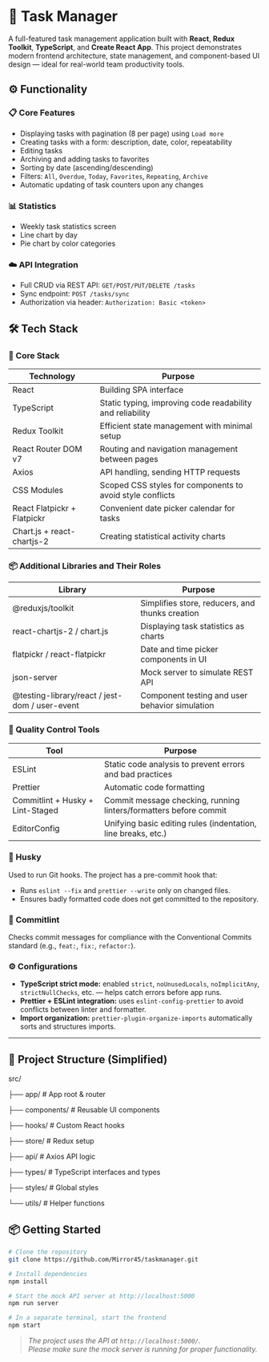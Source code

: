 # 📝 Task Manager

A full-featured task management application built with **React**, **Redux Toolkit**, **TypeScript**, and **Create React App**. This project demonstrates modern frontend architecture, state management, and component-based UI design — ideal for real-world team productivity tools.

## ⚙️ Functionality

### 📋 Core Features

- Displaying tasks with pagination (8 per page) using `Load more`
- Creating tasks with a form: description, date, color, repeatability
- Editing tasks
- Archiving and adding tasks to favorites
- Sorting by date (ascending/descending)
- Filters: `All`, `Overdue`, `Today`, `Favorites`, `Repeating`, `Archive`
- Automatic updating of task counters upon any changes

### 📊 Statistics

- Weekly task statistics screen
- Line chart by day
- Pie chart by color categories

### ☁️ API Integration

- Full CRUD via REST API: `GET/POST/PUT/DELETE /tasks`
- Sync endpoint: `POST /tasks/sync`
- Authorization via header: `Authorization: Basic <token>`


## 🛠 Tech Stack

### 🚀 Core Stack

| Technology             | Purpose                                            |
|-----------------------|----------------------------------------------------|
| React                 | Building SPA interface                              |
| TypeScript            | Static typing, improving code readability and reliability |
| Redux Toolkit         | Efficient state management with minimal setup      |
| React Router DOM v7   | Routing and navigation management between pages    |
| Axios                 | API handling, sending HTTP requests                 |
|CSS Modules           | Scoped CSS styles for components to avoid style conflicts |
| React Flatpickr + Flatpickr | Convenient date picker calendar for tasks          |
| Chart.js + react-chartjs-2 | Creating statistical activity charts              |

### 📦 Additional Libraries and Their Roles

| Library                             | Purpose                                           |
|-----------------------------------|--------------------------------------------------|
| @reduxjs/toolkit                  | Simplifies store, reducers, and thunks creation  |
| react-chartjs-2 / chart.js        | Displaying task statistics as charts              |
| flatpickr / react-flatpickr       | Date and time picker components in UI             |
| json-server                      | Mock server to simulate REST API                   |
| @testing-library/react / jest-dom / user-event | Component testing and user behavior simulation    |

### 🧪 Quality Control Tools

| Tool                              | Purpose                                          |
|----------------------------------|-------------------------------------------------|
| ESLint                           | Static code analysis to prevent errors and bad practices |
| Prettier                        | Automatic code formatting                        |
| Commitlint + Husky + Lint-Staged | Commit message checking, running linters/formatters before commit |
| EditorConfig                    | Unifying basic editing rules (indentation, line breaks, etc.) |

### 🔐 Husky

Used to run Git hooks. The project has a pre-commit hook that:

- Runs `eslint --fix` and `prettier --write` only on changed files.
- Ensures badly formatted code does not get committed to the repository.

### 🧼 Commitlint

Checks commit messages for compliance with the Conventional Commits standard (e.g., `feat:`, `fix:`, `refactor:`).

### ⚙️ Configurations

- **TypeScript strict mode:** enabled `strict`, `noUnusedLocals`, `noImplicitAny`, `strictNullChecks`, etc. — helps catch errors before app runs.
- **Prettier + ESLint integration:** uses `eslint-config-prettier` to avoid conflicts between linter and formatter.
- **Import organization:** `prettier-plugin-organize-imports` automatically sorts and structures imports.

---

## 📂 Project Structure (Simplified)

src/

├── app/ # App root & router

├── components/ # Reusable UI components

├── hooks/ # Custom React hooks

├── store/ # Redux setup

├── api/ # Axios API logic

├── types/ # TypeScript interfaces and types

├── styles/ # Global styles

└── utils/ # Helper functions

## 📦 Getting Started

```bash
# Clone the repository
git clone https://github.com/Mirror45/taskmanager.git

# Install dependencies
npm install

# Start the mock API server at http://localhost:5000
npm run server

# In a separate terminal, start the frontend
npm start
```
> *The project uses the API at `http://localhost:5000/`.  
> Please make sure the mock server is running for proper functionality.*
